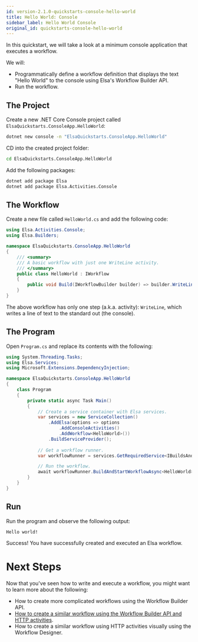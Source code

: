 ```yaml
---
id: version-2.1.0-quickstarts-console-hello-world
title: Hello World: Console
sidebar_label: Hello World Console
original_id: quickstarts-console-hello-world
---
```


In this quickstart, we will take a look at a minimum console application that executes a workflow.

We will:

* Programmatically define a workflow definition that displays the text "Hello World" to the console using Elsa's Workflow Builder API.
* Run the workflow.

## The Project

Create a new .NET Core Console project called `ElsaQuickstarts.ConsoleApp.HelloWorld`:

```bash
dotnet new console -n "ElsaQuickstarts.ConsoleApp.HelloWorld"
```

CD into the created project folder:

```bash
cd ElsaQuickstarts.ConsoleApp.HelloWorld
```

Add the following packages:

```bash
dotnet add package Elsa
dotnet add package Elsa.Activities.Console
```

## The Workflow

Create a new file called `HelloWorld.cs` and add the following code:

```c#
using Elsa.Activities.Console;
using Elsa.Builders;

namespace ElsaQuickstarts.ConsoleApp.HelloWorld
{
    /// <summary>
    /// A basic workflow with just one WriteLine activity.
    /// </summary>
    public class HelloWorld : IWorkflow
    {
        public void Build(IWorkflowBuilder builder) => builder.WriteLine("Hello World!");
    }
}
```

The above workflow has only one step (a.k.a. activity): `WriteLine`, which writes a line of text to the standard out (the console).

## The Program

Open `Program.cs` and replace its contents with the following:

```csharp
using System.Threading.Tasks;
using Elsa.Services;
using Microsoft.Extensions.DependencyInjection;

namespace ElsaQuickstarts.ConsoleApp.HelloWorld
{
    class Program
    {
        private static async Task Main()
        {
            // Create a service container with Elsa services.
            var services = new ServiceCollection()
                .AddElsa(options => options
                    .AddConsoleActivities()
                    .AddWorkflow<HelloWorld>())
                .BuildServiceProvider();
            
            // Get a workflow runner.
            var workflowRunner = services.GetRequiredService<IBuildsAndStartsWorkflow>();

            // Run the workflow.
            await workflowRunner.BuildAndStartWorkflowAsync<HelloWorld>();
        }
    }
}
``` 

## Run

Run the program and observe the following output:

```text
Hello world!
```

Success! You have successfully created and executed an Elsa workflow.

# Next Steps

Now that you've seen how to write and execute a workflow, you might want to learn more about the following:

* How to create more complicated workflows using the Workflow Builder API.
* [How to create a similar workflow using the Workflow Builder API and HTTP activities](quickstarts-aspnetcore-hello-world.md).
* How to create a similar workflow using HTTP activities visually using the Workflow Designer.